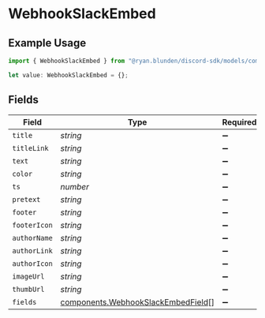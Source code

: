 # WebhookSlackEmbed

## Example Usage

```typescript
import { WebhookSlackEmbed } from "@ryan.blunden/discord-sdk/models/components";

let value: WebhookSlackEmbed = {};
```

## Fields

| Field                                                                                    | Type                                                                                     | Required                                                                                 | Description                                                                              |
| ---------------------------------------------------------------------------------------- | ---------------------------------------------------------------------------------------- | ---------------------------------------------------------------------------------------- | ---------------------------------------------------------------------------------------- |
| `title`                                                                                  | *string*                                                                                 | :heavy_minus_sign:                                                                       | N/A                                                                                      |
| `titleLink`                                                                              | *string*                                                                                 | :heavy_minus_sign:                                                                       | N/A                                                                                      |
| `text`                                                                                   | *string*                                                                                 | :heavy_minus_sign:                                                                       | N/A                                                                                      |
| `color`                                                                                  | *string*                                                                                 | :heavy_minus_sign:                                                                       | N/A                                                                                      |
| `ts`                                                                                     | *number*                                                                                 | :heavy_minus_sign:                                                                       | N/A                                                                                      |
| `pretext`                                                                                | *string*                                                                                 | :heavy_minus_sign:                                                                       | N/A                                                                                      |
| `footer`                                                                                 | *string*                                                                                 | :heavy_minus_sign:                                                                       | N/A                                                                                      |
| `footerIcon`                                                                             | *string*                                                                                 | :heavy_minus_sign:                                                                       | N/A                                                                                      |
| `authorName`                                                                             | *string*                                                                                 | :heavy_minus_sign:                                                                       | N/A                                                                                      |
| `authorLink`                                                                             | *string*                                                                                 | :heavy_minus_sign:                                                                       | N/A                                                                                      |
| `authorIcon`                                                                             | *string*                                                                                 | :heavy_minus_sign:                                                                       | N/A                                                                                      |
| `imageUrl`                                                                               | *string*                                                                                 | :heavy_minus_sign:                                                                       | N/A                                                                                      |
| `thumbUrl`                                                                               | *string*                                                                                 | :heavy_minus_sign:                                                                       | N/A                                                                                      |
| `fields`                                                                                 | [components.WebhookSlackEmbedField](../../models/components/webhookslackembedfield.md)[] | :heavy_minus_sign:                                                                       | N/A                                                                                      |